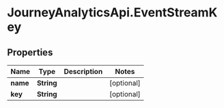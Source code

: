 # JourneyAnalyticsApi.EventStreamKey

## Properties

Name | Type | Description | Notes
------------ | ------------- | ------------- | -------------
**name** | **String** |  | [optional] 
**key** | **String** |  | [optional] 


